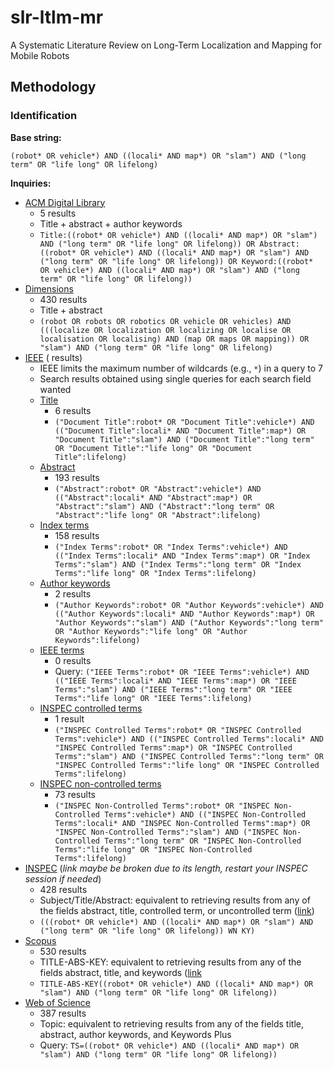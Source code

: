 # slr-ltlm-mr
A Systematic Literature Review on Long-Term Localization and Mapping for Mobile Robots

## Methodology

### Identification

**Base string:**

`(robot* OR vehicle*) AND ((locali* AND map*) OR "slam") AND ("long term" OR "life long" OR lifelong)`

**Inquiries:**

- [ACM Digital Library](https://dl.acm.org/action/doSearch?fillQuickSearch=false&target=advanced&expand=dl&AllField=Title%3A%28%28robot*+OR+vehicle*%29+AND+%28%28locali*+AND+map*%29+OR+%22slam%22%29+AND+%28%22long+term%22+OR+%22life+long%22+OR+lifelong%29%29+OR+Abstract%3A%28%28robot*+OR+vehicle*%29+AND+%28%28locali*+AND+map*%29+OR+%22slam%22%29+AND+%28%22long+term%22+OR+%22life+long%22+OR+lifelong%29%29+OR+Keyword%3A%28%28robot*+OR+vehicle*%29+AND+%28%28locali*+AND+map*%29+OR+%22slam%22%29+AND+%28%22long+term%22+OR+%22life+long%22+OR+lifelong%29%29)
  - 5 results
  - Title + abstract + author keywords
  - `Title:((robot* OR vehicle*) AND ((locali* AND map*) OR "slam") AND ("long term" OR "life long" OR lifelong)) OR Abstract:((robot* OR vehicle*) AND ((locali* AND map*) OR "slam") AND ("long term" OR "life long" OR lifelong)) OR Keyword:((robot* OR vehicle*) AND ((locali* AND map*) OR "slam") AND ("long term" OR "life long" OR lifelong))`
- [Dimensions](https://app.dimensions.ai/discover/publication?search_mode=content&search_text=(robot%20OR%20robots%20OR%20robotics%20OR%20vehicle%20OR%20vehicles)%20AND%20(((localize%20OR%20localization%20OR%20localizing%20OR%20localise%20OR%20localisation%20OR%20localising)%20AND%20(map%20OR%20maps%20OR%20mapping))%20OR%20%22slam%22)%20AND%20(%22long%20term%22%20OR%20%22life%20long%22%20OR%20lifelong)&search_type=kws&search_field=text_search)
  - 430 results
  - Title + abstract
  - `(robot OR robots OR robotics OR vehicle OR vehicles) AND (((localize OR localization OR localizing OR localise OR localisation OR localising) AND (map OR maps OR mapping)) OR "slam") AND ("long term" OR "life long" OR lifelong)`
- [IEEE](https://ieeexplore.ieee.org/search/advanced) ( results)
  - IEEE limits the maximum number of wildcards (e.g., `*`) in a query to 7
  - Search results obtained using single queries for each search field wanted
  - [Title](https://ieeexplore.ieee.org/search/searchresult.jsp?action=search&matchBoolean=true&newsearch=true&queryText=((%22Document%20Title%22:robot*%20OR%20%22Document%20Title%22:vehicle*)%20AND%20((%22Document%20Title%22:locali*%20AND%20%22Document%20Title%22:map*)%20OR%20%22Document%20Title%22:%22slam%22)%20AND%20(%22Document%20Title%22:%22long%20term%22%20OR%20%22Document%20Title%22:%22life%20long%22%20OR%20%22Document%20Title%22:lifelong)))
    - 6 results
    - `("Document Title":robot* OR "Document Title":vehicle*) AND (("Document Title":locali* AND "Document Title":map*) OR "Document Title":"slam") AND ("Document Title":"long term" OR "Document Title":"life long" OR "Document Title":lifelong)`
  - [Abstract](https://ieeexplore.ieee.org/search/searchresult.jsp?action=search&matchBoolean=true&newsearch=true&queryText=((%22Abstract%22:robot*%20OR%20%22Abstract%22:vehicle*)%20AND%20((%22Abstract%22:locali*%20AND%20%22Abstract%22:map*)%20OR%20%22Abstract%22:%22slam%22)%20AND%20(%22Abstract%22:%22long%20term%22%20OR%20%22Abstract%22:%22life%20long%22%20OR%20%22Abstract%22:lifelong))&highlight=true&returnFacets=ALL&returnType=SEARCH&matchPubs=true&rowsPerPage=100&pageNumber=1)
    - 193 results
    - `("Abstract":robot* OR "Abstract":vehicle*) AND (("Abstract":locali* AND "Abstract":map*) OR "Abstract":"slam") AND ("Abstract":"long term" OR "Abstract":"life long" OR "Abstract":lifelong)`
  - [Index terms](https://ieeexplore.ieee.org/search/searchresult.jsp?action=search&matchBoolean=true&newsearch=true&queryText=((%22Index%20Terms%22:robot*%20OR%20%22Index%20Terms%22:vehicle*)%20AND%20((%22Index%20Terms%22:locali*%20AND%20%22Index%20Terms%22:map*)%20OR%20%22Index%20Terms%22:%22slam%22)%20AND%20(%22Index%20Terms%22:%22long%20term%22%20OR%20%22Index%20Terms%22:%22life%20long%22%20OR%20%22Index%20Terms%22:lifelong))&highlight=true&returnFacets=ALL&returnType=SEARCH&matchPubs=true&rowsPerPage=100&pageNumber=1)
    - 158 results
    - `("Index Terms":robot* OR "Index Terms":vehicle*) AND (("Index Terms":locali* AND "Index Terms":map*) OR "Index Terms":"slam") AND ("Index Terms":"long term" OR "Index Terms":"life long" OR "Index Terms":lifelong)`
  - [Author keywords](https://ieeexplore.ieee.org/search/searchresult.jsp?action=search&matchBoolean=true&newsearch=true&queryText=((%22Author%20Keywords%22:robot*%20OR%20%22Author%20Keywords%22:vehicle*)%20AND%20((%22Author%20Keywords%22:locali*%20AND%20%22Author%20Keywords%22:map*)%20OR%20%22Author%20Keywords%22:%22slam%22)%20AND%20(%22Author%20Keywords%22:%22long%20term%22%20OR%20%22Author%20Keywords%22:%22life%20long%22%20OR%20%22Author%20Keywords%22:lifelong)))
    - 2 results
    - `("Author Keywords":robot* OR "Author Keywords":vehicle*) AND (("Author Keywords":locali* AND "Author Keywords":map*) OR "Author Keywords":"slam") AND ("Author Keywords":"long term" OR "Author Keywords":"life long" OR "Author Keywords":lifelong)`
  - [IEEE terms](https://ieeexplore.ieee.org/search/searchresult.jsp?action=search&matchBoolean=true&newsearch=true&queryText=((%22IEEE%20Terms%22:robot*%20OR%20%22IEEE%20Terms%22:vehicle*)%20AND%20((%22IEEE%20Terms%22:locali*%20AND%20%22IEEE%20Terms%22:map*)%20OR%20%22IEEE%20Terms%22:%22slam%22)%20AND%20(%22IEEE%20Terms%22:%22long%20term%22%20OR%20%22IEEE%20Terms%22:%22life%20long%22%20OR%20%22IEEE%20Terms%22:lifelong)))
    - 0 results
    - Query: `("IEEE Terms":robot* OR "IEEE Terms":vehicle*) AND (("IEEE Terms":locali* AND "IEEE Terms":map*) OR "IEEE Terms":"slam") AND ("IEEE Terms":"long term" OR "IEEE Terms":"life long" OR "IEEE Terms":lifelong)`
  - [INSPEC controlled terms](https://ieeexplore.ieee.org/search/searchresult.jsp?action=search&matchBoolean=true&newsearch=true&queryText=((%22INSPEC%20Controlled%20Terms%22:robot*%20OR%20%22INSPEC%20Controlled%20Terms%22:vehicle*)%20AND%20((%22INSPEC%20Controlled%20Terms%22:locali*%20AND%20%22INSPEC%20Controlled%20Terms%22:map*)%20OR%20%22INSPEC%20Controlled%20Terms%22:%22slam%22)%20AND%20(%22INSPEC%20Controlled%20Terms%22:%22long%20term%22%20OR%20%22INSPEC%20Controlled%20Terms%22:%22life%20long%22%20OR%20%22INSPEC%20Controlled%20Terms%22:lifelong)))
    - 1 result
    - `("INSPEC Controlled Terms":robot* OR "INSPEC Controlled Terms":vehicle*) AND (("INSPEC Controlled Terms":locali* AND "INSPEC Controlled Terms":map*) OR "INSPEC Controlled Terms":"slam") AND ("INSPEC Controlled Terms":"long term" OR "INSPEC Controlled Terms":"life long" OR "INSPEC Controlled Terms":lifelong)`
  - [INSPEC non-controlled terms](https://ieeexplore.ieee.org/search/searchresult.jsp?action=search&matchBoolean=true&newsearch=true&queryText=((%22INSPEC%20Non-Controlled%20Terms%22:robot*%20OR%20%22INSPEC%20Non-Controlled%20Terms%22:vehicle*)%20AND%20((%22INSPEC%20Non-Controlled%20Terms%22:locali*%20AND%20%22INSPEC%20Non-Controlled%20Terms%22:map*)%20OR%20%22INSPEC%20Non-Controlled%20Terms%22:%22slam%22)%20AND%20(%22INSPEC%20Non-Controlled%20Terms%22:%22long%20term%22%20OR%20%22INSPEC%20Non-Controlled%20Terms%22:%22life%20long%22%20OR%20%22INSPEC%20Non-Controlled%20Terms%22:lifelong))&highlight=true&returnFacets=ALL&returnType=SEARCH&matchPubs=true&rowsPerPage=75&pageNumber=1)
    - 73 results
    - `("INSPEC Non-Controlled Terms":robot* OR "INSPEC Non-Controlled Terms":vehicle*) AND (("INSPEC Non-Controlled Terms":locali* AND "INSPEC Non-Controlled Terms":map*) OR "INSPEC Non-Controlled Terms":"slam") AND ("INSPEC Non-Controlled Terms":"long term" OR "INSPEC Non-Controlled Terms":"life long" OR "INSPEC Non-Controlled Terms":lifelong)`
- [INSPEC](https://www.engineeringvillage.com/search/submitlink.url?sd=H4sIAAAAAAAAAKVVzW8bRRQf56Ox8%2BGmLULigGTllEbCS1yJFiEOIQlgZbFJUoqSnMazY3va2Z3tzKw%2FKELw%2F8CBO1f%2BAMqBG1eEEBJHjrw3u7OxnR4qMVI%2Bfr%2F33sz73u%2F%2FJqtGkw%2BZips8GYiEcy2SwUhISQe8CXSskqbhVLNh83nG9bR57gA3x4kVdvoRp8mLRrTym%2Fj13yVCJv%2FrLmr4T3%2F9%2BM8v1d%2B%2FXiKdNrnV7fcNt5fkzVzxU2Gs0tMzzpSO4OpLUu9zy4YdOhIDCqJLcm8oBkMJPxbkxwntSR5dkjsiYTKLeDezaWZP%2BNRckk1hDiTXtjtOuG6TzYSOjqilhypLbJtUU%2FD5XHzFQVHzPgSTuwCKBsKispPFPbTbzgCjYQ%2B8j6l5FpJ1yhg3JqKWW7IdPqUjGmRWyADU%2BAchqVF89%2BCL9pEld3OxpMkgOLeYL1DYcgpHwjj3n5NvyHJINhwZwhXGFtQqlTLqFaBKM6uM5bHHPaUkVGd%2FAbccviqxseTe1au82PAKwBR3vNHLpOSQ2kPNqRUqwYhQthSSbS8LFXOywuYWY6EoXb7D1IjrzyG5C2rrkC76sdIxtd7BqMgq4pWQ3PYYEpNKOi0MN6OZ5PvERDzK0gLUHTjUwmLhzHxJ0DWIdc3plLmsR8IwkUoou52mvHypeBh7t%2BQUy2Ke2CeCjxe5Gdt6pMaJVDSaCRFyA49Cg%2FsUQAhCujJ7q2tmzLmPbo0n0QV0o0%2BpSCCymEcCizHjWxXrmUGqC7yVDqdGMCpPZ5RuO4sz1%2BLOZ9IOYVSDmxMc5BMc5BMcaOjDgEkBNkGsIi6D9un8VdhD%2BewYS5n3HsbJZNIahoO2wIGe9d7WdF9PmJLS%2BKIaOiqnoerAdfdVc6%2FaXr6e4w6N%2FX0bOfMlrI79m1TrJvWg6MMZyhStuJVT6VBD35n5J2eKDk4xbPH9BdxawA%2Bub3DYD9xVqeEfrsFzBnAZ54pRZbes4%2F%2FdFPUtefh6VXTVD85LQ5wFvCYSvr1qUBRtZ%2FqtZrKeK54PfMviNsCKP76OvQbjhLuqo0oCFuUx9rNvfiSED2RtJIyAdeeFk9kmrU3heQ3d7MXrSBguITuOmaQETqVCXnHg%2B1bHgW%2FiwDdxYw2fflc5ubBvLcMHKx1XwfDbl7s%2FdycpHEuWVJL6k2m%2FHJs4TM1iOf7w8skff7794hP84uHLFUsqrdT9whuqne47Yfuz9uMbYBm%2BaPBnpfVuqzUvw4Oh3HVZrc15ZUm0q1VP2b1G96wx4kPBJN%2B73zjoHDV2dyUsUin2HIppCjwo7RhJ451CZUeqZNDAJbHjZFL0eQM5BxEhuJ%2BHv3qaCfYM0nBykeZMTUOiRzRhHLMTjcH%2F%2FUfvv7fgP4i6mLj%2FAHhEW31TCAAA)
  (_link maybe be broken due to its length, restart your INSPEC
  session if needed_)
  - 428 results
  - Subject/Title/Abstract: equivalent to retrieving results from any of the
    fields abstract, title, controlled term, or uncontrolled term
    ([link](https://service.elsevier.com/app/answers/detail/a_id/25647/supporthub/engineering-village/#panel10))
  - `(((robot* OR vehicle*) AND ((locali* AND map*) OR "slam") AND ("long term" OR "life long" OR lifelong)) WN KY)`
- [Scopus](https://www.scopus.com/results/results.uri?sort=plf-f&src=s&st1=%28robot*+OR+vehicle*%29+AND+%28%28locali*+AND+map*%29+OR+%22slam%22%29+AND+%28%22long+term%22+OR+%22life+long%22+OR+lifelong%29&sid=ab05b8cb41e4e85b9b1f90ec80501dac&sot=b&sdt=b&sl=115&s=TITLE-ABS-KEY%28%28robot*+OR+vehicle*%29+AND+%28%28locali*+AND+map*%29+OR+%22slam%22%29+AND+%28%22long+term%22+OR+%22life+long%22+OR+lifelong%29%29&origin=searchbasic&editSaveSearch=&yearFrom=Before+1960&yearTo=Present)
  - 530 results
  - TITLE-ABS-KEY: equivalent to retrieving results from any of the fields
    abstract, title, and keywords
    ([link](https://service.elsevier.com/app/answers/detail/a_id/11236/supporthub/scopus/kw/TITLE-ABS-KEY/)
  - `TITLE-ABS-KEY((robot* OR vehicle*) AND ((locali* AND map*) OR "slam") AND ("long term" OR "life long" OR lifelong))`
- [Web of Science](https://www.webofscience.com/wos/woscc/summary/08d9d511-f688-4cb4-bee0-195db4f123b4-388d46fe/relevance/1)
  - 387 results
  - Topic: equivalent to retrieving results from any of the fields title,
    abstract, author keywords, and Keywords Plus
  - Query: `TS=((robot* OR vehicle*) AND ((locali* AND map*) OR "slam") AND ("long term" OR "life long" OR lifelong))`
